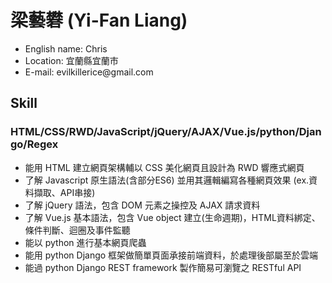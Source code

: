 # 梁藝礬 (Yi-Fan Liang) 
<ul>
<li>English name: Chris</li>
<li>Location: 宜蘭縣宜蘭市</li>
<li>E-mail: evilkillerice@gmail.com</li>
</ul>

## Skill
### HTML/CSS/RWD/JavaScript/jQuery/AJAX/Vue.js/python/Django/Regex
<ul>
<li>能用 HTML 建立網頁架構輔以 CSS 美化網頁且設計為 RWD 響應式網頁</li>
<li>了解 Javascript 原生語法(含部分ES6) 並用其邏輯編寫各種網頁效果 (ex.資料擷取、API串接)</li>
<li>了解 jQuery 語法，包含 DOM 元素之操控及 AJAX 請求資料</li>
<li>了解 Vue.js 基本語法，包含 Vue object 建立(生命週期)，HTML資料綁定、條件判斷、迴圈及事件監聽</li>
<li>能以 python 進行基本網頁爬蟲</li>
<li>能用 python Django 框架做簡單頁面承接前端資料，於處理後部屬至於雲端</li>
<li>能過 python Django REST framework 製作簡易可瀏覽之 RESTful API</li>
</ul> 



